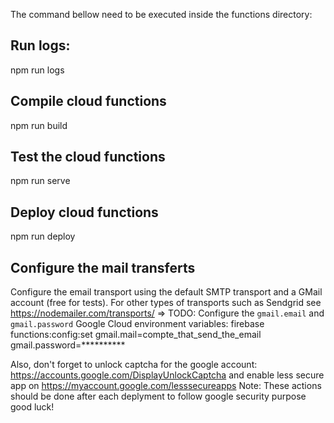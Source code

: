 The command bellow need to be executed inside the functions directory:
## Run logs:
npm run logs

## Compile cloud functions
npm run build

## Test the cloud functions
npm run serve

## Deploy cloud functions
npm run deploy

## Configure the mail transferts
Configure the email transport using the default SMTP transport and a GMail account (free for tests).
For other types of transports such as Sendgrid see https://nodemailer.com/transports/
 => TODO: Configure the `gmail.email` and `gmail.password` Google Cloud environment variables:
firebase functions:config:set gmail.mail=compte_that_send_the_email  gmail.password=**********

Also, don't forget to unlock captcha for the google account: https://accounts.google.com/DisplayUnlockCaptcha
and enable less secure app on https://myaccount.google.com/lesssecureapps
Note: These actions should be done after each deplyment to follow google security purpose
good luck!
